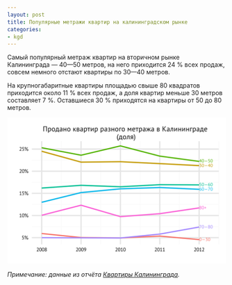 ```yaml
---
layout: post
title: Популярные метражи квартир на калининградском рынке
categories:
- kgd
---
```


Самый популярный метраж квартир на вторичном рынке Калининграда — 40—50 метров, на него приходится 24 % всех продаж, совсем немного отстают квартиры по 30—40 метров.

На крупногабаритные квартиры площадью свыше 80 квадратов приходится около 11 % всех продаж, а доля квартир меньше 30 метров составляет 7 %. Оставшиеся 30 % приходятся на квартиры от 50 до 80 метров.

![Продано квартир разного метража на вторичном рынке Калининграда](/images/kgd_sqm_group_sh_dyn.svg "Продано квартир разного метража на вторичном рынке Калининграда")

*Примечание: данные из отчёта [Квартиры Калининграда](/shop.html#!/~/product/id=13926963).*